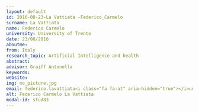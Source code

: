 ```yaml
---
layout: default 
id: 2016-08-23-La Vattiata -Federico_Carmelo
surname: La Vattiata 
name: Federico Carmelo
university: University of Trento
date: 23/08/2016
aboutme: 
from: Italy
research_topic: Artificial Intelligence and health
abstract: 
advisor: Graiff Antonella
keywords: 
website: 
img: no_picture.jpg
email: federico.lavattiata<i class="fa fa-at" aria-hidden="true"></i>unitn.it
alt: Federico Carmelo La Vattiata 
modal-id: stud83
---
```

